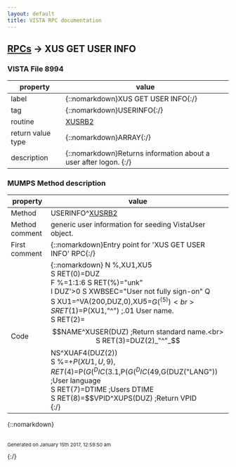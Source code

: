 ```yaml
---
layout: default
title: VISTA RPC documentation
---
```




## [RPCs](TableOfContent.md) &#8594; XUS GET USER INFO 



### VISTA File 8994 


 property | value 
--- | --- 
 label | {::nomarkdown}XUS GET USER INFO{:/}
 tag | {::nomarkdown}USERINFO{:/}
 routine | [XUSRB2](http://code.osehra.org/dox/Routine_XUSRB2_source.html)
 return value type | {::nomarkdown}ARRAY{:/}
 description | {::nomarkdown}Returns information about a user after logon. {:/}


### MUMPS Method description

 property | value 
 --- | --- 
 Method | USERINFO^[XUSRB2](http://code.osehra.org/dox/Routine_XUSRB2_source.html)
 Method comment | generic user information for seeding VistaUser object.
 First comment | {::nomarkdown}Entry point for 'XUS GET USER INFO' RPC{:/}
 Code | {::nomarkdown}  N %,XU1,XU5<br> S RET(0)=DUZ<br> F %=1:1:6 S RET(%)="unk"<br> I DUZ'>0 S XWBSEC="User not fully sign-on" Q<br> S XU1=^VA(200,DUZ,0),XU5=$G(^(5))<br> S RET(1)=$P(XU1,"^") ;.01 User name.<br> S RET(2)=$$NAME^XUSER(DUZ) ;Return standard name.<br> S RET(3)=DUZ(2)_"^"_$$NS^XUAF4(DUZ(2))<br> S %=+$P(XU1,U,9),RET(4)=$P($G(^DIC(3.1,%,0)),U) ;Title<br> S %=+XU5,RET(5)=$P($G(^DIC(49,%,0)),U) ;Service/Section<br> S RET(6)=$G(DUZ("LANG")) ;User language<br> S RET(7)=DTIME ;Users DTIME<br> S RET(8)=$$VPID^XUPS(DUZ) ;Return VPID<br>{:/}

{::nomarkdown} <br/><br/><p style="font-size: 11px">Generated on January 15th 2017, 12:59:50 am</p>{:/}